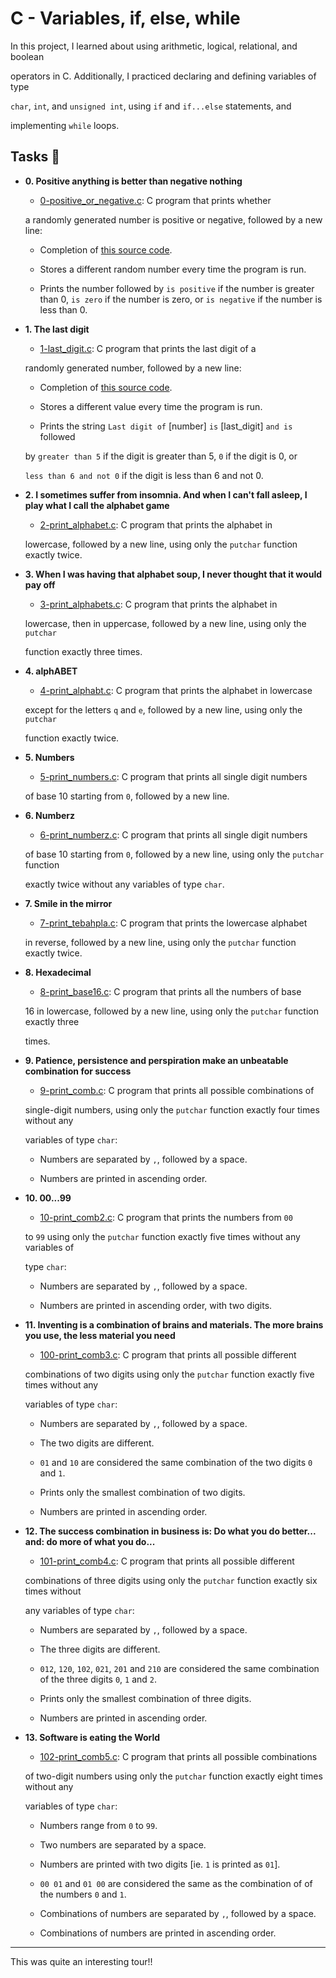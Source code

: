 # C - Variables, if, else, while



In this project, I learned about using arithmetic, logical, relational, and boolean

operators in C. Additionally, I practiced declaring and defining variables of type

`char`, `int`, and `unsigned int`, using `if` and `if...else` statements, and

implementing `while` loops.



## Tasks :page_with_curl:



* **0. Positive anything is better than negative nothing**

  * [0-positive_or_negative.c](./0-positive_or_negative.c): C program that prints whether

  a randomly generated number is positive or negative, followed by a new line:

    * Completion of [this source code](https://github.com/holbertonschool/0x01.c/blob/master/0-positive_or_negative_c).

    * Stores a different random number every time the program is run.

    * Prints the number followed by `is positive` if the number is greater than 0, `is zero` if the number is zero, or `is negative` if the number is less than 0.



* **1. The last digit**

  * [1-last_digit.c](./1-last_digit.c): C program that prints the last digit of a

  randomly generated number, followed by a new line:

    * Completion of [this source code](https://github.com/holbertonschool/0x01.c/blob/master/1-last_digit_c).

    * Stores a different value every time the program is run.

    * Prints the string `Last digit of` [number] `is` [last_digit] `and is` followed

    by `greater than 5` if the digit is greater than 5, `0` if the digit is 0, or

    `less than 6 and not 0` if the digit is less than 6 and not 0.



* **2. I sometimes suffer from insomnia. And when I can't fall asleep, I play what I call the alphabet game**

  * [2-print_alphabet.c](./2-print_alphabet.c): C program that prints the alphabet in

  lowercase, followed by a new line, using only the `putchar` function exactly twice.



* **3. When I was having that alphabet soup, I never thought that it would pay off**

  * [3-print_alphabets.c](./3-print_alphabets.c): C program that prints the alphabet in

  lowercase, then in uppercase, followed by a new line, using only the `putchar`

  function exactly three times.



* **4. alphABET**

  * [4-print_alphabt.c](./4-print_alphabt.c): C program that prints the alphabet in lowercase

  except for the letters `q` and `e`, followed by a new line, using only the `putchar`

  function exactly twice.



* **5. Numbers**

  * [5-print_numbers.c](./5-print_numbers.c): C program that prints all single digit numbers

  of base 10 starting from `0`, followed by a new line.



* **6. Numberz**

  * [6-print_numberz.c](./6-print_numberz.c): C program that prints all single digit numbers

  of base 10 starting from `0`, followed by a new line, using only the `putchar` function

  exactly twice without any variables of type `char`.



* **7. Smile in the mirror**

  * [7-print_tebahpla.c](./7-print_tebahpla.c): C program that prints the lowercase alphabet

  in reverse, followed by a new line, using only the `putchar` function exactly twice.



* **8. Hexadecimal**

  * [8-print_base16.c](./8-print_base16.c): C program that prints all the numbers of base

  16 in lowercase, followed by a new line, using only the `putchar` function exactly three

  times.



* **9. Patience, persistence and perspiration make an unbeatable combination for success**

  * [9-print_comb.c](./9-print_comb.c): C program that prints all possible combinations of

  single-digit numbers, using only the `putchar` function exactly four times without any

  variables of type `char`:

    * Numbers are separated by `,`, followed by a space.

    * Numbers are printed in ascending order.



* **10. 00...99**

  * [10-print_comb2.c](./10-print_comb2.c): C program that prints the numbers from `00`

  to `99` using only the `putchar` function exactly five times without any variables of

  type `char`:

    * Numbers are separated by `,`, followed by a space.

    * Numbers are printed in ascending order, with two digits.



* **11. Inventing is a combination of brains and materials. The more brains you use, the less material you need**

  * [100-print_comb3.c](./100-print_comb3.c): C program that prints all possible different

  combinations of two digits using only the `putchar` function exactly five times without any

  variables of type `char`:

    * Numbers are separated by `,`, followed by a space.

    * The two digits are different.

    * `01` and `10` are considered the same combination of the two digits `0` and `1`.

    * Prints only the smallest combination of two digits.

    * Numbers are printed in ascending order.



* **12. The success combination in business is: Do what you do better... and: do more of what you do...**

  * [101-print_comb4.c](./101-print_comb4.c): C program that prints all possible different

  combinations of three digits using only the `putchar` function exactly six times without

  any variables of type `char`:

    * Numbers are separated by `,`, followed by a space.

    * The three digits are different.

    * `012`, `120`, `102`, `021`, `201` and `210` are considered the same combination of the three digits `0`, `1` and `2`.

    * Prints only the smallest combination of three digits.

    * Numbers are printed in ascending order.



* **13. Software is eating the World**

  * [102-print_comb5.c](./102-print_comb5.c): C program that prints all possible combinations

  of two-digit numbers using only the `putchar` function exactly eight times without any

  variables of type `char`:

    * Numbers range from `0` to `99`.

    * Two numbers are separated by a space.

    * Numbers are printed with two digits [ie. `1` is printed as `01`].

    * `00 01` and `01 00` are considered the same as the combination of of the numbers `0` and `1`.

    * Combinations of numbers are separated by `,`, followed by a space.

    * Combinations of numbers are printed in ascending order.

***

This was quite an interesting tour!!

